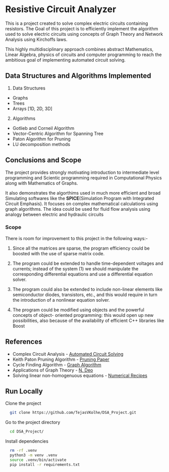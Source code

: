 # Resistive Circuit Analyzer

This is a project created to solve complex electric circuits containing resistors. The Goal of this project is to efficiently implement the algorithm used to solve electric circuits using concepts of Graph Theory and Network Analysis using Kirchoffs laws.

This highly multidisciplinary approach combines abstract Mathematics, Linear Algebra, physics of circuits and computer programming to reach the ambitious goal of implementing automated circuit solving.

## Data Structures and Algorithms Implemented

1. Data Structures
- Graphs
- Trees
- Arrays [1D, 2D, 3D]

2. Algorithms
- Gotlieb and Corneil Algorithm
- Vector-Centric Algorithm for Spanning Tree
- Paton Algorithm for Pruning
- LU decomposition methods

## Conclusions and Scope

The project provides strongly motivating introduction to intermediate level programming and Scientic programming required in Computational Physics along with Mathematics of Graphs.

It also demonstrates the algorthims used in much more efficient and broad Simulating softwares like the **SPICE**(Simulation Program with Integrated Circuit Emphasis). It focuses on complex mathematical calculations using graph algorithms. The idea could be used for fluid flow analysis using analogy between electric and hydraulic circuits

### Scope 
There is room for improvement to this project in the following ways:-

1. Since all the matrices are sparse, the program efficiency could be boosted with the
use of sparse matrix code.

2.  The program could be extended to handle time-dependent voltages and currents;
instead of the system (1) we should manipulate the corresponding differential
equations and use a differential equation solver.

3.  The program could also be extended to include non-linear elements like
semiconductor diodes, transistors, etc., and this would require in turn the
introduction of a nonlinear equation solver.

4.  The program could be modified using objects and the powerful concepts of object-
oriented programming: this would open up new possibilities, also because of the
availability of efficient C++ libraries like Boost 

## References
- Complex Circuit Analysis - [Automated Circuit Solving](https://core.ac.uk/download/pdf/53745212.pdf)
- Keith Paton Pruning Algorithm - [Pruning Paper](https://dl.acm.org/doi/pdf/10.1145/363219.363232)
- Cycle Finding Algorithm - [Graph Algorithm](https://www.codeproject.com/Articles/1158232/Enumerating-All-Cycles-in-an-Undirected-Graph)
- Applications of Graph Theory - [N. Deo](https://archive.org/details/GraphTheoryWithApplicationsToEngineeringAndComputerScience)
- Solving linear non-homogenuous equations - [Numerical Recipes](http://e-maxx.ru/bookz/files/numerical_recipes.pdf) 

## Run Locally

Clone the project

```bash
  git clone https://github.com/TejasVKolhe/DSA_Project.git
```

Go to the project directory

```bash
  cd DSA_Project/
```

Install dependencies

```bash
  rm -rf .venv
  python3 -m venv .venv
  source .venv/bin/activate
  pip install -r requirements.txt
```
